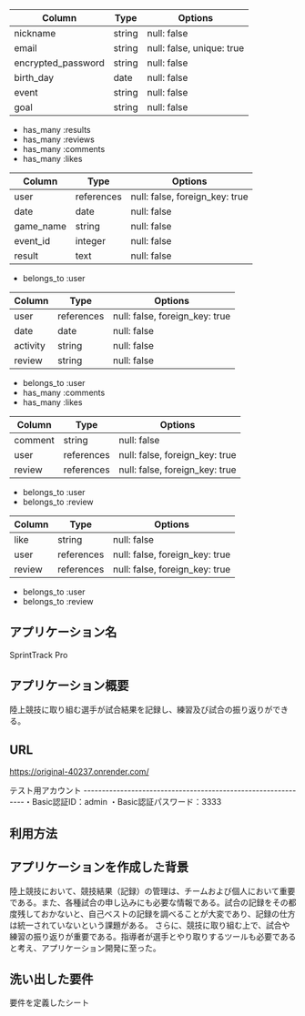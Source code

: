 <!-- usersテーブル -->
| Column              | Type    | Options     |
|---------------------|---------|-------------|
| nickname            | string  | null: false |
| email               | string  | null: false, unique: true |
| encrypted_password  | string  | null: false |
| birth_day           | date    | null: false |
| event               | string  | null: false |
| goal                | string  | null: false |

- has_many :results
- has_many :reviews
- has_many :comments
- has_many :likes

<!-- resultsテーブル -->
| Column                 | Type       | Options     |
|------------------------|------------|-------------|
| user                   | references | null: false, foreign_key: true |
| date                   | date       | null: false |
| game_name              | string     | null: false |
| event_id               | integer    | null: false |
| result                 | text       | null: false |

- belongs_to :user

<!-- reviewsテーブル -->
| Column           | Type       | Options                        |
|------------------|------------|--------------------------------|
| user             | references | null: false, foreign_key: true |
| date             | date       | null: false                    |
| activity         | string     | null: false                    |
| review           | string     | null: false                    |

- belongs_to :user
- has_many :comments
- has_many :likes

<!-- commentsテーブル -->
| Column           | Type       | Options                        |
|------------------|------------|--------------------------------|
| comment          | string     | null: false                    |
| user             | references | null: false, foreign_key: true |
| review           | references | null: false, foreign_key: true |

- belongs_to :user
- belongs_to :review

<!-- likesテーブル -->
| Column           | Type       | Options                        |
|------------------|------------|--------------------------------|
| like             | string     | null: false                    |
| user             | references | null: false, foreign_key: true |
| review           | references | null: false, foreign_key: true |

- belongs_to :user
- belongs_to :review



アプリケーション名
--------------------------------------------------------------
SprintTrack Pro

アプリケーション概要
--------------------------------------------------------------
陸上競技に取り組む選手が試合結果を記録し、練習及び試合の振り返りができる。

URL
--------------------------------------------------------------
https://original-40237.onrender.com/

テスト用アカウント
--------------------------------------------------------------・Basic認証ID：admin
・Basic認証パスワード：3333

利用方法
--------------------------------------------------------------


アプリケーションを作成した背景
--------------------------------------------------------------
陸上競技において、競技結果（記録）の管理は、チームおよび個人において重要である。また、各種試合の申し込みにも必要な情報である。試合の記録をその都度残しておかないと、自己ベストの記録を調べることが大変であり、記録の仕方は統一されていないという課題がある。
さらに、競技に取り組む上で、試合や練習の振り返りが重要である。指導者が選手とやり取りするツールも必要であると考え、アプリケーション開発に至った。

洗い出した要件
--------------------------------------------------------------
要件を定義したシート

